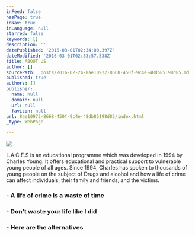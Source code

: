 ```yaml
---
inFeed: false
hasPage: true
inNav: true
inLanguage: null
starred: false
keywords: []
description: ''
datePublished: '2016-03-01T02:34:00.397Z'
dateModified: '2016-03-01T02:33:57.538Z'
title: ABOUT US
author: []
sourcePath: _posts/2016-02-24-8ae10972-8668-450f-9c4e-48db85198d85.md
published: true
authors: []
publisher:
  name: null
  domain: null
  url: null
  favicon: null
url: 8ae10972-8668-450f-9c4e-48db85198d85/index.html
_type: WebPage

---
```

![](https://s3-us-west-2.amazonaws.com/the-grid-img/p/10fce9957387b735d3fb6bd0ef64933c397e900a.png)

L.A.C.E.S is an educational programme which was developed in 1994 by Charles Young. It offers educational and practical support to vulnerable young people of all ages. Since 1994, Charles has spoken to thousands of young people on the subject of Drugs and alcohol and how a life of crime can affect individuals, their family and friends, and the victims. 

### - A life of crime is a waste of time

### - Don't waste your life like I did

### - Here are the alternatives